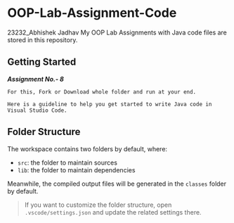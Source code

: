 # OOP-Lab-Assignment-Code
23232_Abhishek Jadhav My OOP Lab Assignments with Java code files are stored in this repository.
## Getting Started

**_Assignment No.- 8_**

    For this, Fork or Download whole folder and run at your end.

    Here is a guideline to help you get started to write Java code in Visual Studio Code.

## Folder Structure

The workspace contains two folders by default, where:

- `src`: the folder to maintain sources
- `lib`: the folder to maintain dependencies

Meanwhile, the compiled output files will be generated in the `classes` folder by default.

> If you want to customize the folder structure, open `.vscode/settings.json` and update the related settings there.